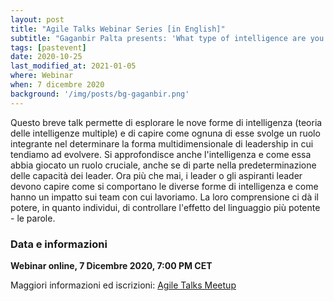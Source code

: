 ```yaml
---
layout: post
title: "Agile Talks Webinar Series [in English]"
subtitle: "Gaganbir Palta presents: 'What type of intelligence are you cultivating as a Leader?'"
tags: [pastevent]
date: 2020-10-25
last_modified_at: 2021-01-05
where: Webinar
when: 7 dicembre 2020
background: '/img/posts/bg-gaganbir.png'
---
```

Questo breve talk permette di esplorare le nove forme di intelligenza (teoria delle intelligenze multiple) e di capire come ognuna di esse svolge un ruolo integrante nel determinare la forma multidimensionale di leadership in cui tendiamo ad evolvere. Si approfondisce anche l'intelligenza e come essa abbia giocato un ruolo cruciale, anche se di parte nella predeterminazione delle capacità dei leader. Ora più che mai, i leader o gli aspiranti leader devono capire come si comportano le diverse forme di intelligenza e come hanno un impatto sui team con cui lavoriamo. La loro comprensione ci dà il potere, in quanto individui, di controllare l'effetto del linguaggio più potente - le parole.

### Data e informazioni

**Webinar online, 7 Dicembre 2020, 7:00 PM CET**

Maggiori informazioni ed iscrizioni: [Agile Talks Meetup](https://www.meetup.com/Agile_Talks/events/273919871/)
